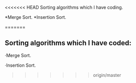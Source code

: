 <<<<<<< HEAD
Sorting algorithms which I have coding.

*Merge Sort.
*Insertion Sort.
	
=======
## Sorting algorithms which I have coded:

⋅Merge Sort.

⋅Insertion Sort.
>>>>>>> origin/master
